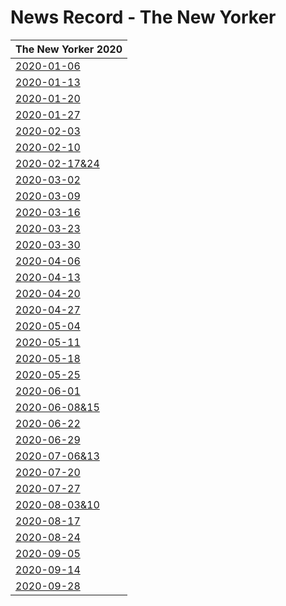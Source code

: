 # News Record - The New Yorker



| The New Yorker 2020 |
| ---------- |
|[2020-01-06](2020-01-06)|
| [2020-01-13](2020-01-13) |
| [2020-01-20](2020-01-20) |
| [2020-01-27](2020-01-27) |
| [2020-02-03](2020-02-03) |
| [2020-02-10](2020-02-10) |
| [2020-02-17&24](2020-02-17&24) |
| [2020-03-02](2020-03-02) |
| [2020-03-09](2020-03-09) |
| [2020-03-16](2020-03-16) |
| [2020-03-23](2020-03-23) |
| [2020-03-30](2020-03-30) |
| [2020-04-06](2020-04-06) |
| [2020-04-13](2020-04-13) |
| [2020-04-20](2020-04-20) |
| [2020-04-27](2020-04-27) |
| [2020-05-04](2020-05-04) |
| [2020-05-11](2020-05-11) |
| [2020-05-18](2020-05-18) |
| [2020-05-25](2020-05-25) |
| [2020-06-01](2020-06-01) |
|[2020-06-08&15](2020-06-08&15)|
| [2020-06-22](2020-06-22) |
| [2020-06-29](2020-06-29)|
|[2020-07-06&13](2020-07-06&13)|
| [2020-07-20](2020-07-20)|
| [2020-07-27](2020-07-27)|
| [2020-08-03&10](2020-08-03&10)|
| [2020-08-17](2020-08-17)|
| [2020-08-24](2020-08-24)|
| [2020-09-05](2020-09-05)|
| [2020-09-14](2020-09-14)|
| [2020-09-28](2020-09-28)|